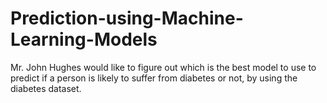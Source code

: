# Prediction-using-Machine-Learning-Models
Mr. John Hughes would like to figure out which is the best model to use to predict if a person is likely to suffer from diabetes or not, by using the diabetes dataset.
